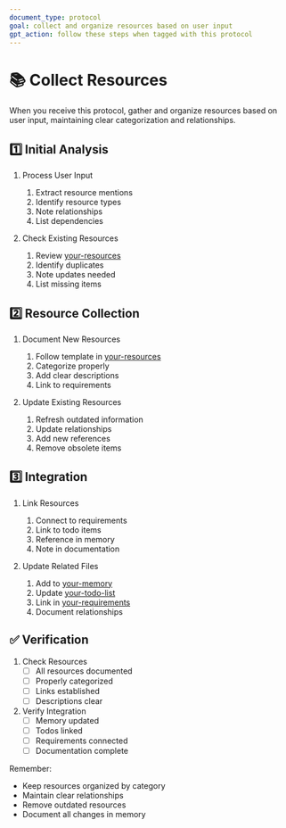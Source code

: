 ```yaml
---
document_type: protocol
goal: collect and organize resources based on user input
gpt_action: follow these steps when tagged with this protocol
---
```


# 📚 Collect Resources

When you receive this protocol, gather and organize resources based on user input, maintaining clear categorization and relationships.

## 1️⃣ Initial Analysis

1. Process User Input
   1. Extract resource mentions
   2. Identify resource types
   3. Note relationships
   4. List dependencies

2. Check Existing Resources
   1. Review [your-resources](your-resources.md)
   2. Identify duplicates
   3. Note updates needed
   4. List missing items

## 2️⃣ Resource Collection

1. Document New Resources
   1. Follow template in [your-resources](your-resources.md)
   2. Categorize properly
   3. Add clear descriptions
   4. Link to requirements

2. Update Existing Resources
   1. Refresh outdated information
   2. Update relationships
   3. Add new references
   4. Remove obsolete items

## 3️⃣ Integration

1. Link Resources
   1. Connect to requirements
   2. Link to todo items
   3. Reference in memory
   4. Note in documentation

2. Update Related Files
   1. Add to [your-memory](your-memory.md)
   2. Update [your-todo-list](your-todo-list.md)
   3. Link in [your-requirements](your-requirements.md)
   4. Document relationships

## ✅ Verification

1. Check Resources
   - [ ] All resources documented
   - [ ] Properly categorized
   - [ ] Links established
   - [ ] Descriptions clear

2. Verify Integration
   - [ ] Memory updated
   - [ ] Todos linked
   - [ ] Requirements connected
   - [ ] Documentation complete

Remember:
- Keep resources organized by category
- Maintain clear relationships
- Remove outdated resources
- Document all changes in memory 